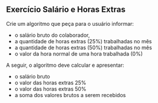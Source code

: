 ## Exercício Salário e Horas Extras
Crie um algoritmo que peça para o usuário informar:
- o salário bruto do colaborador,
- a quantidade de horas extras (25%) trabalhadas no mês
- a quantidade de horas extras (50%) trabalhadas no mês
- o valor da hora normal de uma hora trabalhada (0%)

A seguir, o algoritmo deve calcular e apresentar:
- o salário bruto
- o valor das horas extras 25%
- o valor das horas extras 50%
- a soma dos valores brutos a serem recebidos
